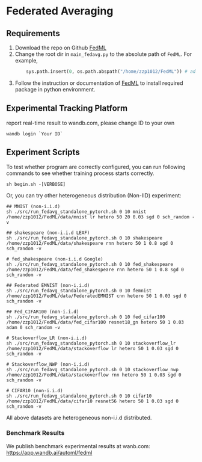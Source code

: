 # Federated Averaging

## Requirements

1. Download the repo on Github [FedML](https://github.com/FedML-AI/FedML)
2. Change the root dir in `main_fedavg.py` to the absolute path of `FedML`. For example,
    ```python
        sys.path.insert(0, os.path.abspath("/home/zzp1012/FedML")) # add the root dir of FedML
    ```
3. Follow the instruction or documentation of [FedML](https://github.com/FedML-AI/FedML) to install required package in python environment.

## Experimental Tracking Platform 

report real-time result to wandb.com, please change ID to your own

```
wandb login `Your ID`
```

## Experiment Scripts

To test whether program are correctly configured, you can run following commands to see whether training process starts correctly.

```
sh begin.sh -[VERBOSE]
```

Or, you can try other heterogeneous distribution (Non-IID) experiment:
``` 
## MNIST (non-i.i.d)
sh ./src/run_fedavg_standalone_pytorch.sh 0 10 mnist /home/zzp1012/FedML/data/mnist lr hetero 50 20 0.03 sgd 0 sch_random -v

## shakespeare (non-i.i.d LEAF)
sh ./src/run_fedavg_standalone_pytorch.sh 0 10 shakespeare /home/zzp1012/FedML/data/shakespeare rnn hetero 50 1 0.8 sgd 0 sch_random -v

# fed_shakespeare (non-i.i.d Google)
sh ./src/run_fedavg_standalone_pytorch.sh 0 10 fed_shakespeare /home/zzp1012/FedML/data/fed_shakespeare rnn hetero 50 1 0.8 sgd 0 sch_random -v

## Federated EMNIST (non-i.i.d)
sh ./src/run_fedavg_standalone_pytorch.sh 0 10 femnist /home/zzp1012/FedML/data/FederatedEMNIST cnn hetero 50 1 0.03 sgd 0 sch_random -v

## Fed_CIFAR100 (non-i.i.d)
sh ./src/run_fedavg_standalone_pytorch.sh 0 10 fed_cifar100 /home/zzp1012/FedML/data/fed_cifar100 resnet18_gn hetero 50 1 0.03 adam 0 sch_random -v

# Stackoverflow_LR (non-i.i.d)
sh ./src/run_fedavg_standalone_pytorch.sh 0 10 stackoverflow_lr /home/zzp1012/FedML/data/stackoverflow lr hetero 50 1 0.03 sgd 0 sch_random -v

# Stackoverflow_NWP (non-i.i.d)
sh ./src/run_fedavg_standalone_pytorch.sh 0 10 stackoverflow_nwp /home/zzp1012/FedML/data/stackoverflow rnn hetero 50 1 0.03 sgd 0 sch_random -v
 
# CIFAR10 (non-i.i.d) 
sh ./src/run_fedavg_standalone_pytorch.sh 0 10 cifar10 /home/zzp1012/FedML/data/cifar10 resnet56 hetero 50 1 0.03 sgd 0 sch_random -v
```

All above datasets are heterogeneous non-i.i.d distributed.

### Benchmark Results
We publish benchmark experimental results at wanb.com: \
https://app.wandb.ai/automl/fedml
